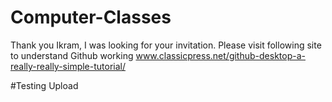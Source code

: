 # Computer-Classes
Thank you Ikram, I was looking for your invitation.
Please visit following site to understand Github working
www.classicpress.net/github-desktop-a-really-really-simple-tutorial/

#Testing Upload